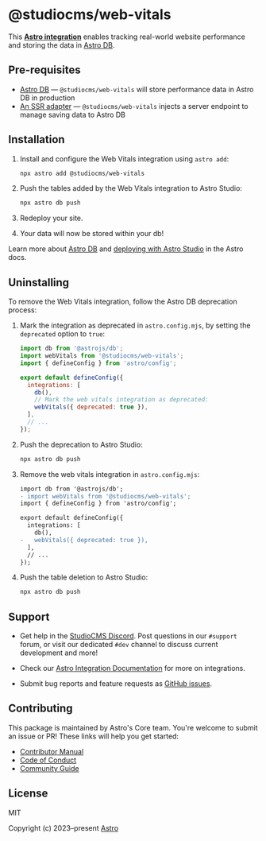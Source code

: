 # @studiocms/web-vitals

This **[Astro integration][astro-integration]** enables tracking real-world website performance and storing the data in [Astro DB][db].

## Pre-requisites

- [Astro DB](https://astro.build/db) — `@studiocms/web-vitals` will store performance data in Astro DB in production
- [An SSR adapter](https://docs.astro.build/en/guides/server-side-rendering/) — `@studiocms/web-vitals` injects a server endpoint to manage saving data to Astro DB

## Installation

1. Install and configure the Web Vitals integration using `astro add`:

   ```sh
   npx astro add @studiocms/web-vitals
   ```

2. Push the tables added by the Web Vitals integration to Astro Studio:

   ```sh
   npx astro db push
   ```

3. Redeploy your site.

4. Your data will now be stored within your db!

Learn more about [Astro DB](https://docs.astro.build/en/guides/astro-db/) and [deploying with Astro Studio](https://docs.astro.build/en/guides/astro-db/#astro-studio) in the Astro docs.

## Uninstalling

To remove the Web Vitals integration, follow the Astro DB deprecation process:

1. Mark the integration as deprecated in `astro.config.mjs`, by setting the `deprecated` option to `true`:

   ```js
   import db from '@astrojs/db';
   import webVitals from '@studiocms/web-vitals';
   import { defineConfig } from 'astro/config';

   export default defineConfig({
     integrations: [
       db(),
       // Mark the web vitals integration as deprecated:
       webVitals({ deprecated: true }),
     ],
     // ...
   });
   ```

2. Push the deprecation to Astro Studio:

   ```sh
   npx astro db push
   ```

3. Remove the web vitals integration in `astro.config.mjs`:

   ```diff
   import db from '@astrojs/db';
   - import webVitals from '@studiocms/web-vitals';
   import { defineConfig } from 'astro/config';

   export default defineConfig({
     integrations: [
       db(),
   -   webVitals({ deprecated: true }),
     ],
     // ...
   });
   ```

4. Push the table deletion to Astro Studio:

   ```sh
   npx astro db push
   ```

## Support

- Get help in the [StudioCMS Discord][discord]. Post questions in our `#support` forum, or visit our dedicated `#dev` channel to discuss current development and more!

- Check our [Astro Integration Documentation][astro-integration] for more on integrations.

- Submit bug reports and feature requests as [GitHub issues][issues].

## Contributing

This package is maintained by Astro's Core team. You're welcome to submit an issue or PR! These links will help you get started:

- [Contributor Manual][contributing]
- [Code of Conduct][coc]
- [Community Guide][community]

## License

MIT

Copyright (c) 2023–present [Astro][astro]

[astro]: https://astro.build/
[db]: https://astro.build/db/
[contributing]: https://github.com/withastro/astro/blob/main/CONTRIBUTING.md
[coc]: https://github.com/withastro/.github/blob/main/CODE_OF_CONDUCT.md
[community]: https://github.com/withastro/.github/blob/main/COMMUNITY_GUIDE.md
[discord]: https://chat.studiocms.dev
[issues]: https://github.com/withstudiocms/web-vitals/issues
[astro-integration]: https://docs.astro.build/en/guides/integrations-guide/

